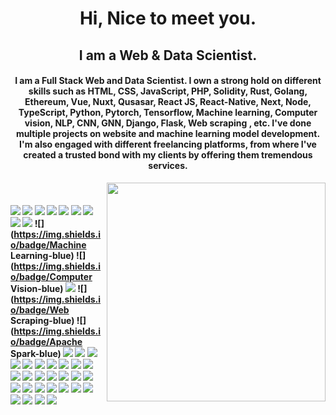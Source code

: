 <h1 align="center">
  Hi, Nice to meet you.
</h1>
<h2 align="center">I am a Web & Data Scientist.</h2>

<h4 align="center">I am a Full Stack Web and Data Scientist. I own a strong hold on different skills such as HTML, CSS, JavaScript, PHP, Solidity, Rust, Golang, Ethereum, Vue, Nuxt, Qusasar, React JS, React-Native, Next, Node, TypeScript, Python, Pytorch, Tensorflow, Machine learning, Computer vision, NLP, CNN, GNN, Django, Flask, Web scraping , etc. I've done multiple projects on website and machine learning model development. I'm also engaged with different freelancing platforms, from where I've created a trusted bond with my clients by offering them tremendous services.</h4>

<p align="center">
  <img src="https://raw.githubusercontent.com/MicaelliMedeiros/micaellimedeiros/master/image/computer-illustration.png" min-width="380px" max-width="450px" width="350px" align="right"> <br>
</p>

#### ![](https://img.shields.io/badge/Django-blue) ![](https://img.shields.io/badge/Python-blue) ![](https://img.shields.io/badge/Selenium-blue) ![](https://img.shields.io/badge/BeautifulSoup-blue) ![](https://img.shields.io/badge/Pandas-blue) ![](https://img.shields.io/badge/Numpy-blue) ![](https://img.shields.io/badge/Pytorch-blue) ![](https://img.shields.io/badge/Keras-blue) ![](https://img.shields.io/badge/TensorFlow-blue) ![](https://img.shields.io/badge/Machine Learning-blue) ![](https://img.shields.io/badge/Computer Vision-blue) ![](https://img.shields.io/badge/NLP-blue) ![](https://img.shields.io/badge/Web Scraping-blue) ![](https://img.shields.io/badge/Apache Spark-blue) ![](https://img.shields.io/badge/Flask-blue) ![](https://img.shields.io/badge/Vue-blue) ![](https://img.shields.io/badge/Nuxt-blue) ![](https://img.shields.io/badge/React-blue) ![](https://img.shields.io/badge/Typescript-blue) ![](https://img.shields.io/badge/Next-blue) ![](https://img.shields.io/badge/Node-blue) ![](https://img.shields.io/badge/Express-blue) ![](https://img.shields.io/badge/Database-blue) ![](https://img.shields.io/badge/Tailwind-blue) ![](https://img.shields.io/badge/AWS-blue) ![](https://img.shields.io/badge/Azure-blue) ![](https://img.shields.io/badge/Web3.js-blue) ![](https://img.shields.io/badge/Ethers.js-blue) ![](https://img.shields.io/badge/Blockchain-blue) ![](https://img.shields.io/badge/Ethereum-blue) ![](https://img.shields.io/badge/Solidity-blue) ![](https://img.shields.io/badge/Solana-blue) ![](https://img.shields.io/badge/Tezos-blue) ![](https://img.shields.io/badge/Angular-blue) ![](https://img.shields.io/badge/Web3-blue) ![](https://img.shields.io/badge/Smart%Contract-blue) ![](https://img.shields.io/badge/Golang-blue) ![](https://img.shields.io/badge/Rust-blue) ![](https://img.shields.io/badge/PostgreSQL-blue) ![](https://img.shields.io/badge/AWS-blue) ![](https://img.shields.io/badge/PHP-blue) ![](https://img.shields.io/badge/Laravel-blue)

##
<!-- <p align="center" style="margin-bottom: 10px;">
    <img src="https://github-profile-trophy.vercel.app/?username=fantasy1114&column=7&theme=onedark"/>
</p> -->

